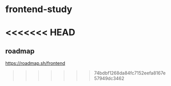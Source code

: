 # frontend-study
<<<<<<< HEAD
=======

## roadmap
https://roadmap.sh/frontend
>>>>>>> 74bdbf1268da84fc7152eefa8167e57949dc3462
